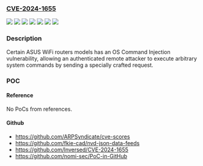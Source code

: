 ### [CVE-2024-1655](https://cve.mitre.org/cgi-bin/cvename.cgi?name=CVE-2024-1655)
![](https://img.shields.io/static/v1?label=Product&message=ExpertWiFi%20EBM63&color=blue)
![](https://img.shields.io/static/v1?label=Product&message=ExpertWiFi%20EBM68&color=blue)
![](https://img.shields.io/static/v1?label=Product&message=RT-AX57%20Go&color=blue)
![](https://img.shields.io/static/v1?label=Version&message=earlier%20%3C%203.0.0.6.102_44384%20&color=brighgreen)
![](https://img.shields.io/static/v1?label=Version&message=earlier%3C%203.0.0.6.102_22188%20&color=brighgreen)
![](https://img.shields.io/static/v1?label=Version&message=earlier%3C%203.0.0.6.102_32645%20&color=brighgreen)
![](https://img.shields.io/static/v1?label=Vulnerability&message=CWE-78%20Improper%20Neutralization%20of%20Special%20Elements%20used%20in%20an%20OS%20Command%20('OS%20Command%20Injection')&color=brighgreen)

### Description

Certain ASUS WiFi routers models has an OS Command Injection vulnerability, allowing an authenticated remote attacker to execute arbitrary system commands by sending a specially crafted request.

### POC

#### Reference
No PoCs from references.

#### Github
- https://github.com/ARPSyndicate/cve-scores
- https://github.com/fkie-cad/nvd-json-data-feeds
- https://github.com/lnversed/CVE-2024-1655
- https://github.com/nomi-sec/PoC-in-GitHub

